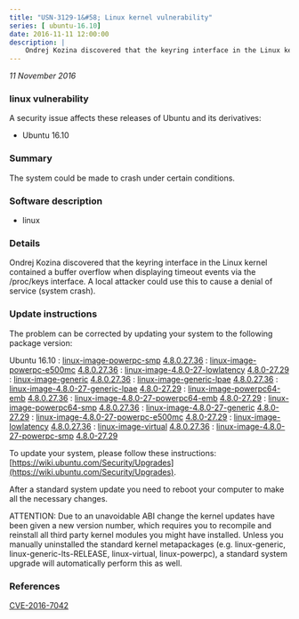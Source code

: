 ```yaml
---
title: "USN-3129-1&#58; Linux kernel vulnerability"
series: [ ubuntu-16.10]
date: 2016-11-11 12:00:00
description: |
    Ondrej Kozina discovered that the keyring interface in the Linux kernel contained a buffer overflow when displaying timeout events via the /proc/keys interface. A local attacker could use this to cause a denial of service (system crash). 
--- 
```

 
 

*11 November 2016*

### linux vulnerability

A security issue affects these releases of Ubuntu and its derivatives:

* Ubuntu 16.10

### Summary

The system could be made to crash under certain conditions. 

### Software description

* linux 

### Details

Ondrej Kozina discovered that the keyring interface in the Linux kernel contained a buffer overflow when displaying timeout events via the /proc/keys interface. A local attacker could use this to cause a denial of service (system crash). 

### Update instructions

The problem can be corrected by updating your system to the following package version:

Ubuntu 16.10
 : [linux-image-powerpc-smp](https://launchpad.net/ubuntu/+source/linux) <span> [4.8.0.27.36](https://launchpad.net/ubuntu/+source/linux/4.8.0-27.29) </span> 
 : [linux-image-powerpc-e500mc](https://launchpad.net/ubuntu/+source/linux) <span> [4.8.0.27.36](https://launchpad.net/ubuntu/+source/linux/4.8.0-27.29) </span> 
 : [linux-image-4.8.0-27-lowlatency](https://launchpad.net/ubuntu/+source/linux) <span> [4.8.0-27.29](https://launchpad.net/ubuntu/+source/linux/4.8.0-27.29) </span> 
 : [linux-image-generic](https://launchpad.net/ubuntu/+source/linux) <span> [4.8.0.27.36](https://launchpad.net/ubuntu/+source/linux/4.8.0-27.29) </span> 
 : [linux-image-generic-lpae](https://launchpad.net/ubuntu/+source/linux) <span> [4.8.0.27.36](https://launchpad.net/ubuntu/+source/linux/4.8.0-27.29) </span> 
 : [linux-image-4.8.0-27-generic-lpae](https://launchpad.net/ubuntu/+source/linux) <span> [4.8.0-27.29](https://launchpad.net/ubuntu/+source/linux/4.8.0-27.29) </span> 
 : [linux-image-powerpc64-emb](https://launchpad.net/ubuntu/+source/linux) <span> [4.8.0.27.36](https://launchpad.net/ubuntu/+source/linux/4.8.0-27.29) </span> 
 : [linux-image-4.8.0-27-powerpc64-emb](https://launchpad.net/ubuntu/+source/linux) <span> [4.8.0-27.29](https://launchpad.net/ubuntu/+source/linux/4.8.0-27.29) </span> 
 : [linux-image-powerpc64-smp](https://launchpad.net/ubuntu/+source/linux) <span> [4.8.0.27.36](https://launchpad.net/ubuntu/+source/linux/4.8.0-27.29) </span> 
 : [linux-image-4.8.0-27-generic](https://launchpad.net/ubuntu/+source/linux) <span> [4.8.0-27.29](https://launchpad.net/ubuntu/+source/linux/4.8.0-27.29) </span> 
 : [linux-image-4.8.0-27-powerpc-e500mc](https://launchpad.net/ubuntu/+source/linux) <span> [4.8.0-27.29](https://launchpad.net/ubuntu/+source/linux/4.8.0-27.29) </span> 
 : [linux-image-lowlatency](https://launchpad.net/ubuntu/+source/linux) <span> [4.8.0.27.36](https://launchpad.net/ubuntu/+source/linux/4.8.0-27.29) </span> 
 : [linux-image-virtual](https://launchpad.net/ubuntu/+source/linux) <span> [4.8.0.27.36](https://launchpad.net/ubuntu/+source/linux/4.8.0-27.29) </span> 
 : [linux-image-4.8.0-27-powerpc-smp](https://launchpad.net/ubuntu/+source/linux) <span> [4.8.0-27.29](https://launchpad.net/ubuntu/+source/linux/4.8.0-27.29) </span> 

To update your system, please follow these instructions: [https://wiki.ubuntu.com/Security/Upgrades](https://wiki.ubuntu.com/Security/Upgrades).

After a standard system update you need to reboot your computer to make all the necessary changes.

ATTENTION: Due to an unavoidable ABI change the kernel updates have been given a new version number, which requires you to recompile and reinstall all third party kernel modules you might have installed. Unless you manually uninstalled the standard kernel metapackages (e.g. linux-generic, linux-generic-lts-RELEASE, linux-virtual, linux-powerpc), a standard system upgrade will automatically perform this as well. 

### References

 
 [CVE-2016-7042](http://people.ubuntu.com/~ubuntu-security/cve/CVE-2016-7042)
 

